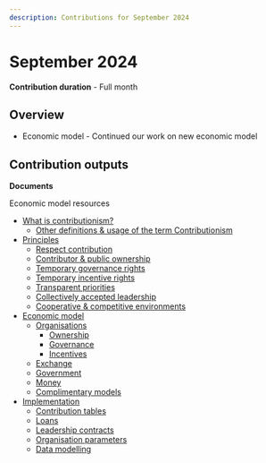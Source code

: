 ```yaml
---
description: Contributions for September 2024
---
```


# September 2024

**Contribution duration** - Full month



## Overview

* Economic model - Continued our work on new economic model



## Contribution outputs



**Documents**

Economic model resources

* [What is contributionism?](https://docs.contributionism.co/contributionism/what-is-contributionism)
  * [Other definitions & usage of the term Contributionism](https://docs.contributionism.co/contributionism/what-is-contributionism/other-definitions-and-usage-of-the-term-contributionism)
* [Principles](https://docs.contributionism.co/contributionism/principles)
  * [Respect contribution](https://docs.contributionism.co/contributionism/principles/respect-contribution)
  * [Contributor & public ownership](https://docs.contributionism.co/contributionism/principles/contributor-and-public-ownership)
  * [Temporary governance rights](https://docs.contributionism.co/contributionism/principles/temporary-governance-rights)
  * [Temporary incentive rights](https://docs.contributionism.co/contributionism/principles/temporary-incentive-rights)
  * [Transparent priorities](https://docs.contributionism.co/contributionism/principles/transparent-priorities)
  * [Collectively accepted leadership](https://docs.contributionism.co/contributionism/principles/collectively-accepted-leadership)
  * [Cooperative & competitive environments](https://docs.contributionism.co/contributionism/characteristics/cooperative-and-competitive-environments)
* [Economic model](https://docs.contributionism.co/contributionism/economic-model)
  * [Organisations](https://docs.contributionism.co/contributionism/economic-model/organisations)
    * [Ownership](https://docs.contributionism.co/contributionism/economic-model/organisations/ownership)
    * [Governance](https://docs.contributionism.co/contributionism/economic-model/organisations/governance)
    * [Incentives](https://docs.contributionism.co/contributionism/economic-model/organisations/incentives)
  * [Exchange](https://docs.contributionism.co/contributionism/economic-model/exchange)
  * [Government](https://docs.contributionism.co/contributionism/economic-model/governments)
  * [Money](https://docs.contributionism.co/contributionism/economic-model/money)
  * [Complimentary models](https://docs.contributionism.co/contributionism/economic-model/complimentary-models)
* [Implementation](https://docs.contributionism.co/contributionism/implementation)
  * [Contribution tables](https://docs.contributionism.co/contributionism/implementation/contribution-tables)
  * [Loans](https://docs.contributionism.co/contributionism/implementation/loans)
  * [Leadership contracts](https://docs.contributionism.co/contributionism/implementation/leadership-contracts)
  * [Organisation parameters](https://docs.contributionism.co/contributionism/implementation/organisation-parameters)
  * [Data modelling](https://docs.contributionism.co/contributionism/implementation/data-modelling)
